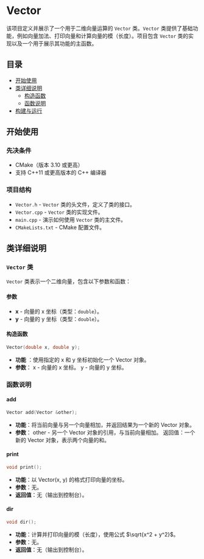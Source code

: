 # Vector

该项目定义并展示了一个用于二维向量运算的 `Vector` 类。`Vector` 类提供了基础功能，例如向量加法、打印向量和计算向量的模（长度）。项目包含 `Vector` 类的实现以及一个用于展示其功能的主函数。

## 目录
- [开始使用](#开始使用)
- [类详细说明](#类详细说明)
  - [构造函数](#构造函数)
  - [函数说明](#函数说明)
- [构建与运行](#构建与运行)

## 开始使用

### 先决条件
- CMake（版本 3.10 或更高）
- 支持 C++11 或更高版本的 C++ 编译器

### 项目结构
- `Vector.h` - `Vector` 类的头文件，定义了类的接口。
- `Vector.cpp` - `Vector` 类的实现文件。
- `main.cpp` - 演示如何使用 `Vector` 类的主文件。
- `CMakeLists.txt` - CMake 配置文件。

## 类详细说明

### `Vector` 类
`Vector` 类表示一个二维向量，包含以下参数和函数：

#### 参数
- **x** - 向量的 x 坐标（类型：`double`）。
- **y** - 向量的 y 坐标（类型：`double`）。

#### 构造函数

```cpp
Vector(double x, double y);
```

- **功能** ：使用指定的 x 和 y 坐标初始化一个 Vector 对象。
- **参数**：
x - 向量的 x 坐标。
y - 向量的 y 坐标。

### 函数说明
#### add

```cpp
Vector add(Vector &other);
```

- **功能**：将当前向量与另一个向量相加，并返回结果为一个新的 Vector 对象。
- **参数**：
other - 另一个 Vector 对象的引用，与当前向量相加。
返回值：一个新的 Vector 对象，表示两个向量的和。

#### print

```cpp
void print();
```
- **功能**：以 Vector(x, y) 的格式打印向量的坐标。
- **参数**：无。
- **返回值**：无（输出到控制台）。
#### dir

```cpp
void dir();
```

- **功能**：计算并打印向量的模（长度），使用公式 $\sqrt{x^2 + y^2}$。
- **参数**：无。
- **返回值**：无（输出到控制台）。


